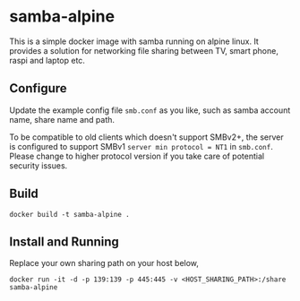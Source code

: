 # samba-alpine
This is a simple docker image with samba running on alpine linux. It provides a solution for networking file sharing between TV, smart phone, raspi and laptop etc.

## Configure
Update the example config file `smb.conf` as you like, such as samba account name, share name and path.

To be compatible to old clients which doesn't support SMBv2+, the server is configured to support SMBv1 `server min protocol = NT1` in `smb.conf`. Please change to higher protocol version if you take care of potential security issues.

## Build
```
docker build -t samba-alpine .
```

## Install and Running
Replace your own sharing path on your host below,
```
docker run -it -d -p 139:139 -p 445:445 -v <HOST_SHARING_PATH>:/share samba-alpine
```
